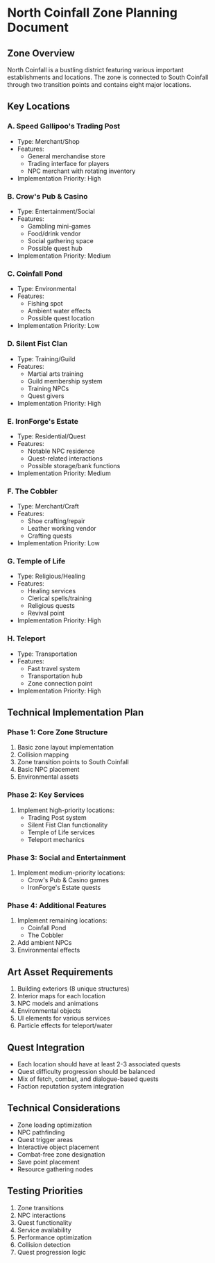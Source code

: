 # North Coinfall Zone Planning Document

## Zone Overview
North Coinfall is a bustling district featuring various important establishments and locations. The zone is connected to South Coinfall through two transition points and contains eight major locations.

## Key Locations

### A. Speed Gallipoo's Trading Post
- Type: Merchant/Shop
- Features:
  - General merchandise store
  - Trading interface for players
  - NPC merchant with rotating inventory
- Implementation Priority: High

### B. Crow's Pub & Casino
- Type: Entertainment/Social
- Features:
  - Gambling mini-games
  - Food/drink vendor
  - Social gathering space
  - Possible quest hub
- Implementation Priority: Medium

### C. Coinfall Pond
- Type: Environmental
- Features:
  - Fishing spot
  - Ambient water effects
  - Possible quest location
- Implementation Priority: Low

### D. Silent Fist Clan
- Type: Training/Guild
- Features:
  - Martial arts training
  - Guild membership system
  - Training NPCs
  - Quest givers
- Implementation Priority: High

### E. IronForge's Estate
- Type: Residential/Quest
- Features:
  - Notable NPC residence
  - Quest-related interactions
  - Possible storage/bank functions
- Implementation Priority: Medium

### F. The Cobbler
- Type: Merchant/Craft
- Features:
  - Shoe crafting/repair
  - Leather working vendor
  - Crafting quests
- Implementation Priority: Low

### G. Temple of Life
- Type: Religious/Healing
- Features:
  - Healing services
  - Clerical spells/training
  - Religious quests
  - Revival point
- Implementation Priority: High

### H. Teleport
- Type: Transportation
- Features:
  - Fast travel system
  - Transportation hub
  - Zone connection point
- Implementation Priority: High

## Technical Implementation Plan

### Phase 1: Core Zone Structure
1. Basic zone layout implementation
2. Collision mapping
3. Zone transition points to South Coinfall
4. Basic NPC placement
5. Environmental assets

### Phase 2: Key Services
1. Implement high-priority locations:
   - Trading Post system
   - Silent Fist Clan functionality
   - Temple of Life services
   - Teleport mechanics

### Phase 3: Social and Entertainment
1. Implement medium-priority locations:
   - Crow's Pub & Casino games
   - IronForge's Estate quests

### Phase 4: Additional Features
1. Implement remaining locations:
   - Coinfall Pond
   - The Cobbler
2. Add ambient NPCs
3. Environmental effects

## Art Asset Requirements
1. Building exteriors (8 unique structures)
2. Interior maps for each location
3. NPC models and animations
4. Environmental objects
5. UI elements for various services
6. Particle effects for teleport/water

## Quest Integration
- Each location should have at least 2-3 associated quests
- Quest difficulty progression should be balanced
- Mix of fetch, combat, and dialogue-based quests
- Faction reputation system integration

## Technical Considerations
- Zone loading optimization
- NPC pathfinding
- Quest trigger areas
- Interactive object placement
- Combat-free zone designation
- Save point placement
- Resource gathering nodes

## Testing Priorities
1. Zone transitions
2. NPC interactions
3. Quest functionality
4. Service availability
5. Performance optimization
6. Collision detection
7. Quest progression logic 